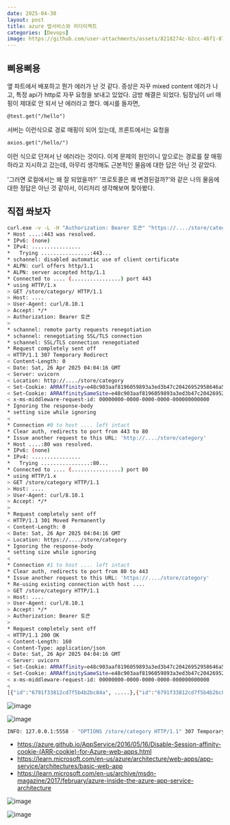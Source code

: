 ```yaml
---
date: 2025-04-30
layout: post
title: azure 앱서비스와 리다이렉트
categories: [Devops]
image: https://github.com/user-attachments/assets/8218274c-b2cc-46f1-8747-996bb80e95df
---
```


## 삐용삐용

옆 파트에서 배포하고 뭔가 에러가 난 것 같다. 
증상은 자꾸 mixed content 에러가 나고, 특정 api가 http로 자꾸 요청을 보내고 있었다.
금방 해결은 되었다. 팀장님이 url 매핑이 제대로 안 되서 난 에러라고 했다. 예시를 들자면,

```
@test.get("/hello")
```

서버는 이런식으로 경로 매핑이 되어 있는데,
프론트에서는 요청을

```
axios.get("/hello/")
```

이런 식으로 던져서 난 에러라는 것이다. 이게 문제의 원인이니 앞으로는 경로를 잘 매핑하라고 지시하고 갔는데, 
아무리 생각해도 근본적인 물음에 대한 답은 아닌 것 같았다.

'그러면 로컬에서는 왜 잘 되었을까?' '프로토콜은 왜 변경된걸까?'와 같은 나의 물음에 대한 정답은 아닌 것 같아서, 이리저리 생각해보며 찾아봤다.

## 직접 쏴보자

```sh
curl.exe -v -L -H "Authorization: Bearer 토큰" "https://..../store/category/"
* Host ....:443 was resolved.
* IPv6: (none)
* IPv4: ................
*   Trying ................:443...
* schannel: disabled automatic use of client certificate
* ALPN: curl offers http/1.1
* ALPN: server accepted http/1.1
* Connected to .... (................) port 443
* using HTTP/1.x
> GET /store/category/ HTTP/1.1
> Host: ....
> User-Agent: curl/8.10.1
> Accept: */*
> Authorization: Bearer 토큰
>
* schannel: remote party requests renegotiation
* schannel: renegotiating SSL/TLS connection
* schannel: SSL/TLS connection renegotiated
* Request completely sent off
< HTTP/1.1 307 Temporary Redirect
< Content-Length: 0
< Date: Sat, 26 Apr 2025 04:04:16 GMT
< Server: uvicorn
< Location: http://..../store/category
< Set-Cookie: ARRAffinity=e48c903aaf8196059893a3ed3b47c20426952958646a5aba4ab621ed7e181419;Path=/;HttpOnly;Secure;Domain=....
< Set-Cookie: ARRAffinitySameSite=e48c903aaf8196059893a3ed3b47c20426952958646a5aba4ab621ed7e181419;Path=/;HttpOnly;SameSite=None;Secure;Domain=....
< x-ms-middleware-request-id: 00000000-0000-0000-0000-000000000000
* Ignoring the response-body
* setting size while ignoring
<
* Connection #0 to host .... left intact
* Clear auth, redirects to port from 443 to 80
* Issue another request to this URL: 'http://..../store/category'
* Host ....:80 was resolved.
* IPv6: (none)
* IPv4: ................
*   Trying ................:80...
* Connected to .... (................) port 80
* using HTTP/1.x
> GET /store/category HTTP/1.1
> Host: ....
> User-Agent: curl/8.10.1
> Accept: */*
>
* Request completely sent off
< HTTP/1.1 301 Moved Permanently
< Content-Length: 0
< Date: Sat, 26 Apr 2025 04:04:16 GMT
< Location: https://..../store/category
* Ignoring the response-body
* setting size while ignoring
<
* Connection #1 to host .... left intact
* Clear auth, redirects to port from 80 to 443
* Issue another request to this URL: 'https://..../store/category'
* Re-using existing connection with host ....
> GET /store/category HTTP/1.1
> Host: ....
> User-Agent: curl/8.10.1
> Accept: */*
> Authorization: Bearer 토큰
>
* Request completely sent off
< HTTP/1.1 200 OK
< Content-Length: 160
< Content-Type: application/json
< Date: Sat, 26 Apr 2025 04:04:16 GMT
< Server: uvicorn
< Set-Cookie: ARRAffinity=e48c903aaf8196059893a3ed3b47c20426952958646a5aba4ab621ed7e181419;Path=/;HttpOnly;Secure;Domain=....
< Set-Cookie: ARRAffinitySameSite=e48c903aaf8196059893a3ed3b47c20426952958646a5aba4ab621ed7e181419;Path=/;HttpOnly;SameSite=None;Secure;Domain=....
< x-ms-middleware-request-id: 00000000-0000-0000-0000-000000000000
<
[{"id":"6791f33812cd7f5b4b2bc84a", .....},{"id":"6791f33812cd7f5b4b2bc84b",.....}]* Connection #0 to host .... left intact

```

![image](https://github.com/user-attachments/assets/5cf8071f-e568-4ddb-a9a6-54043f351e07)


![image](https://github.com/user-attachments/assets/3daa9855-24e6-4ecf-8bc0-c53c1d0c2842)


```sh
INFO: 127.0.0.1:5558 - "OPTIONS /store/category HTTP/1.1" 307 Temporary Redirect
```

- https://azure.github.io/AppService/2016/05/16/Disable-Session-affinity-cookie-(ARR-cookie)-for-Azure-web-apps.html
- https://learn.microsoft.com/en-us/azure/architecture/web-apps/app-service/architectures/basic-web-app
- https://learn.microsoft.com/en-us/archive/msdn-magazine/2017/february/azure-inside-the-azure-app-service-architecture


![image](https://github.com/user-attachments/assets/8218274c-b2cc-46f1-8747-996bb80e95df)

![image](https://github.com/user-attachments/assets/024c7a74-4738-4dbc-88f5-e96d75333800)

